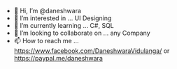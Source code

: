 - 👋 Hi, I’m @daneshwara
- 👀 I’m interested in ... UI Designing
- 🌱 I’m currently learning ... C#, SQL
- 💞️ I’m looking to collaborate on ... any Company
- 📫 How to reach me ... https://www.facebook.com/DaneshwaraVidulanga/ or https://paypal.me/daneshwara

<!---
daneshwara/daneshwara is a ✨ special ✨ repository because its `README.md` (this file) appears on your GitHub profile.
You can click the Preview link to take a look at your changes.
--->
